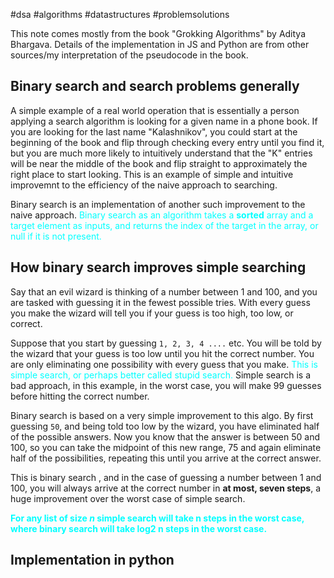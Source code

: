 #dsa #algorithms #datastructures #problemsolutions 


This note comes mostly from the book "Grokking Algorithms" by Aditya Bhargava. Details of the implementation in JS and Python are from other sources/my interpretation of the pseudocode in the book.

## Binary search and search problems generally
A simple example of a real world operation that is essentially a person applying a search algorithm is looking for a given name in a phone book. If you are looking for the last name "Kalashnikov", you could start at the beginning of the book and flip through checking every entry until you find it, but you are much more likely to intuitively understand that the "K" entries will be near the middle of the book and flip straight to approximately the right place to start looking. This is an example of simple and intuitive improvemnt to the efficiency of the naive approach to searching.

Binary search is an implementation of another such improvement to the naive approach. <span style="color: cyan;">Binary search as an algorithm takes a **sorted** array and a target element as inputs, and returns the index of the target in the array, or null if it is not present.</span>

## How binary search improves simple searching
Say that an evil wizard is thinking of a number between 1 and 100, and you are tasked with guessing it in the fewest possible tries. With every guess you make the wizard will tell you if your guess is too high, too low, or correct. 

Suppose that you start by guessing `1, 2, 3, 4 ....` etc. You will be told by the wizard that your guess is too low until you hit the correct number. You are only eliminating one possibility with every guess that you make. <span style="color: cyan;">This is simple search, or perhaps better called stupid search.</span> Simple search is a bad approach, in this example, in the worst case, you will make 99 guesses before hitting the correct number.

Binary search is based on a very simple improvement to this algo. By first guessing `50`, and being told too low by the wizard, you have eliminated half of the possible answers. Now you know that the answer is between 50 and 100, so you can take the midpoint of this new range, 75 and again eliminate half of the possibilities, repeating this until you arrive at the correct answer.

This is binary search , and in the case of guessing a number between 1 and 100, you will always arrive at the correct number in **at most, seven steps**, a huge improvement over the worst case of simple search.

<span style="color: cyan; font-weight: bold;">For any list of size _n_ simple search will take n steps in the worst case, where binary search will take log2 n steps in the worst case.</span>

## Implementation in python
